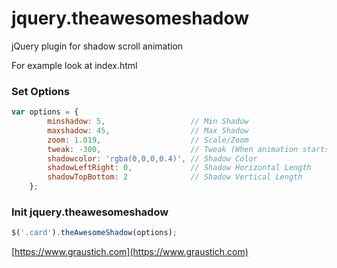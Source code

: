 # jquery.theawesomeshadow
jQuery plugin for shadow scroll animation

For example look at index.html


### Set Options
```javascript
var options = {
        minshadow: 5,                   // Min Shadow
        maxshadow: 45,                  // Max Shadow
        zoom: 1.019,                    // Scale/Zoom
        tweak: -300,                    // Tweak (When animation starts and stops)
        shadowcolor: 'rgba(0,0,0,0.4)', // Shadow Color
        shadowLeftRight: 0,             // Shadow Horizontal Length
        shadowTopBottom: 2              // Shadow Vertical Length
    };
```

### Init jquery.theawesomeshadow
```javascript
$('.card').theAwesomeShadow(options);
```
[https://www.graustich.com](https://www.graustich.com)